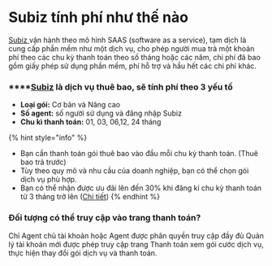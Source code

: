 # Subiz tính phí như thế nào

[Subiz ](https://subiz.com/vi/)vận hành theo mô hình SAAS \(software as a service\), tạm dịch là cung cấp phần mềm như một dịch vụ, cho phép người mua trả một khoản phí theo các chu kỳ thanh toán theo số tháng hoặc các năm, chi phí đã bao gồm giấy phép sử dụng phần mềm, phí hỗ trợ và hầu hết các chi phí khác.

### \*\*\*\*[**Subiz**](https://subiz.com/vi/) **là dịch vụ thuê bao, sẽ tính phí theo 3 yếu tố**

* **Loại gói:** Cơ bản và Nâng cao
* **Số agent:** số người sử dụng và đăng nhập Subiz
* **Chu kì thanh toán:** 01, 03, 06,12, 24 tháng

{% hint style="info" %}
* Bạn cần thanh toán gói thuê bao vào đầu mỗi chu kỳ thanh toán. \(Thuê bao trả trước\)
* Tùy theo quy mô và nhu cầu của doanh nghiệp, bạn có thể chọn gói dịch vụ phù hợp.
* Bạn có thể nhận được ưu đãi lên đến 30% khi đăng kí chu kỳ thanh toán từ 3 tháng trở lên \([Chi tiết](https://subiz.com/vi/calculator.html)\)
{% endhint %}

### Đối tượng có thể truy cập vào trang thanh toán?

Chỉ Agent chủ tài khoản hoặc Agent được phân quyền truy cập đầy đủ Quản lý tài khoản mới được phép truy cập trang Thanh toán xem gói cước dịch vụ, thực hiện thay đổi gói dịch vụ và thanh toán.  



